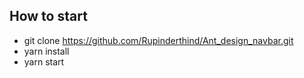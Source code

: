 
## How to start

-  git clone https://github.com/Rupinderthind/Ant_design_navbar.git
-  yarn install
-  yarn start